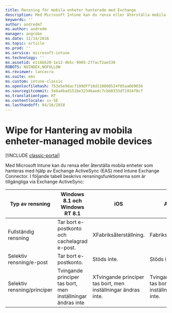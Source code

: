```yaml
---
title: Rensning för mobila enheter hanterade med Exchange
description: Med Microsoft Intune kan du rensa eller återställa mobila enheter som hanteras med hjälp av Exchange ActiveSync (EAS) med Intune Exchange Connector
keywords: ''
author: andredm7
ms.author: andredm
manager: angrobe
ms.date: 11/14/2016
ms.topic: article
ms.prod: ''
ms.service: microsoft-intune
ms.technology: ''
ms.assetid: e116b620-1e12-4b5c-9905-2f7acf2ae530
ROBOTS: NOINDEX,NOFOLLOW
ms.reviewer: lancecra
ms.suite: ems
ms.custom: intune-classic
ms.openlocfilehash: 753e5e9dac7199dff18d110808524f05aa669036
ms.sourcegitcommit: 5eba4bad151be32346aedc7cbb0333d71934f8cf
ms.translationtype: HT
ms.contentlocale: sv-SE
ms.lasthandoff: 04/16/2018
---
```

# <a name="wipe-for-exchange-managed-mobile-devices"></a>Wipe for Hantering av mobila enheter-managed mobile devices

[!INCLUDE [classic-portal](../includes/classic-portal.md)]

Med Microsoft Intune kan du rensa eller återställa mobila enheter som hanteras med hjälp av Exchange ActiveSync (EAS) med Intune Exchange Connector. I följande tabell beskrivs rensningsfunktionerna som är tillgängliga via Exchange ActiveSync:


|      Typ av rensning       |              Windows 8.1 och Windows RT 8.1              |                            iOS                             |                          Android                          |
|-------------------------|----------------------------------------------------------|------------------------------------------------------------|-----------------------------------------------------------|
|        Fullständig rensning        |          Tar bort e-postkonto och cachelagrad e-post.           |                      XFabriksåterställning.                       |                      Fabriksåterställning.                       |
|  Selektiv rensning/e-post   |                  Tar bort e-postkonto.                  |                       Stöds inte.                       |                      Stöds inte.                       |
| Selektiv rensning/principer | Tvingande principer tas bort, men inställningar ändras inte | XTvingande principer tas bort, men inställningar ändras inte. | Tvingande principer tas bort, men inställningar ändras inte. |

